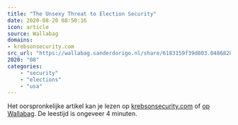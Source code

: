 ```yaml
---
title: "The Unsexy Threat to Election Security"
date: 2020-08-20 08:50:16
icon: article
source: Wallabag
domains:
- krebsonsecurity.com
src_url: "https://wallabag.sanderdorigo.nl/share/6183159f39d803.04868287"
2020: "08"
categories:
    - "security"
    - "elections"
    - "usa"
---
```

Het oorspronkelijke artikel kan je lezen op [krebsonsecurity.com](https://krebsonsecurity.com/2019/07/the-unsexy-threat-to-election-security/) of [op Wallabag](https://wallabag.sanderdorigo.nl/share/6183159f39d803.04868287). De leestijd is ongeveer 4 minuten.